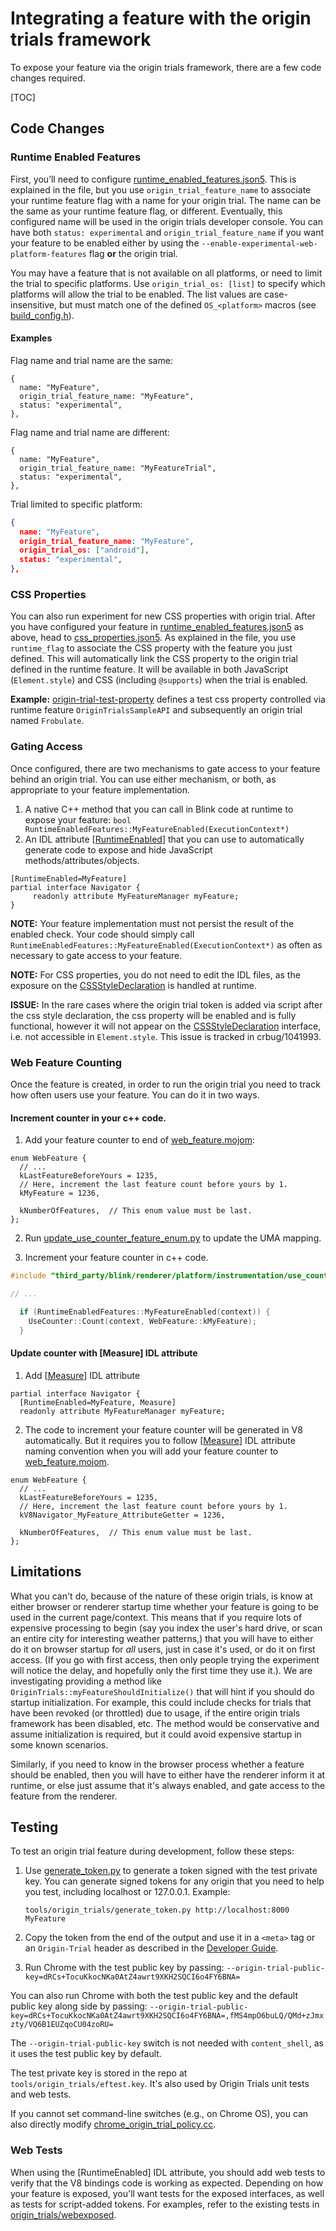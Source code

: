 # Integrating a feature with the origin trials framework

To expose your feature via the origin trials framework, there are a few code
changes required.

[TOC]

## Code Changes

### Runtime Enabled Features

First, you’ll need to configure [runtime\_enabled\_features.json5]. This is
explained in the file, but you use `origin_trial_feature_name` to associate your
runtime feature flag with a name for your origin trial.  The name can be the
same as your runtime feature flag, or different.  Eventually, this configured
name will be used in the origin trials developer console. You can have both
`status: experimental` and `origin_trial_feature_name` if you want your feature
to be enabled either by using the `--enable-experimental-web-platform-features`
flag **or** the origin trial.

You may have a feature that is not available on all platforms, or need to limit
the trial to specific platforms. Use `origin_trial_os: [list]` to specify which
platforms will allow the trial to be enabled. The list values are case-
insensitive, but must match one of the defined `OS_<platform>` macros (see
[build_config.h]).

#### Examples

Flag name and trial name are the same:
```
{
  name: "MyFeature",
  origin_trial_feature_name: "MyFeature",
  status: "experimental",
},
```
Flag name and trial name are different:
```
{
  name: "MyFeature",
  origin_trial_feature_name: "MyFeatureTrial",
  status: "experimental",
},
```
Trial limited to specific platform:
``` json
{
  name: "MyFeature",
  origin_trial_feature_name: "MyFeature",
  origin_trial_os: ["android"],
  status: "experimental",
},
```

### CSS Properties

You can also run experiment for new CSS properties with origin trial. After you
have configured your feature in [runtime\_enabled\_features.json5] as above, head
to [css\_properties.json5]. As explained in the file, you use `runtime_flag` to associate
the CSS property with the feature you just defined. This will automatically link the CSS
property to the origin trial defined in the runtime feature. It will be available
in both JavaScript (`Element.style`) and CSS (including `@supports`) when the trial
is enabled.


**Example:** [origin-trial-test-property] defines a test css property controlled via
runtime feature `OriginTrialsSampleAPI` and subsequently an origin trial named `Frobulate`.

### Gating Access

Once configured, there are two mechanisms to gate access to your feature behind
an origin trial. You can use either mechanism, or both, as appropriate to your
feature implementation.

1. A native C++ method that you can call in Blink code at runtime to expose your
    feature: `bool RuntimeEnabledFeatures::MyFeatureEnabled(ExecutionContext*)`
2. An IDL attribute \[[RuntimeEnabled]\] that you can use to automatically
    generate code to expose and hide JavaScript methods/attributes/objects.
```
[RuntimeEnabled=MyFeature]
partial interface Navigator {
     readonly attribute MyFeatureManager myFeature;
}
```

**NOTE:** Your feature implementation must not persist the result of the enabled
check. Your code should simply call
`RuntimeEnabledFeatures::MyFeatureEnabled(ExecutionContext*)` as often as
necessary to gate access to your feature.

**NOTE:** For CSS properties, you do not need to edit the IDL files, as the exposure
on the [CSSStyleDeclaration] is handled at runtime.

**ISSUE:** In the rare cases where the origin trial token is added via script after
the css style declaration, the css property will be enabled and is fully functional,
however it will not appear on the [CSSStyleDeclaration] interface, i.e. not accessible
in `Element.style`. This issue is tracked in crbug/1041993.

### Web Feature Counting

Once the feature is created, in order to run the origin trial you need to track
how often users use your feature. You can do it in two ways.

#### Increment counter in your c++ code.

1. Add your feature counter to end of [web\_feature.mojom]:

```
enum WebFeature {
  // ...
  kLastFeatureBeforeYours = 1235,
  // Here, increment the last feature count before yours by 1.
  kMyFeature = 1236,

  kNumberOfFeatures,  // This enum value must be last.
};
```
2. Run [update\_use\_counter\_feature\_enum.py] to update the UMA mapping.

3. Increment your feature counter in c++ code.
```c++
#include "third_party/blink/renderer/platform/instrumentation/use_counter.h"

// ...

  if (RuntimeEnabledFeatures::MyFeatureEnabled(context)) {
    UseCounter::Count(context, WebFeature::kMyFeature);
  }
```

#### Update counter with \[Measure\] IDL attribute

1. Add \[[Measure]\] IDL attribute
```
partial interface Navigator {
  [RuntimeEnabled=MyFeature, Measure]
  readonly attribute MyFeatureManager myFeature;
```

2. The code to increment your feature counter will be generated in V8
    automatically. But it requires you to follow \[[Measure]\] IDL attribute
    naming convention when you will add your feature counter to
    [web\_feature.mojom].
```
enum WebFeature {
  // ...
  kLastFeatureBeforeYours = 1235,
  // Here, increment the last feature count before yours by 1.
  kV8Navigator_MyFeature_AttributeGetter = 1236,

  kNumberOfFeatures,  // This enum value must be last.
};
```

## Limitations

What you can't do, because of the nature of these origin trials, is know at
either browser or renderer startup time whether your feature is going to be used
in the current page/context. This means that if you require lots of expensive
processing to begin (say you index the user's hard drive, or scan an entire city
for interesting weather patterns,) that you will have to either do it on browser
startup for *all* users, just in case it's used, or do it on first access. (If
you go with first access, then only people trying the experiment will notice the
delay, and hopefully only the first time they use it.). We are investigating
providing a method like `OriginTrials::myFeatureShouldInitialize()` that will
hint if you should do startup initialization.  For example, this could include
checks for trials that have been revoked (or throttled) due to usage, if the
entire origin trials framework has been disabled, etc.  The method would be
conservative and assume initialization is required, but it could avoid expensive
startup in some known scenarios.

Similarly, if you need to know in the browser process whether a feature should
be enabled, then you will have to either have the renderer inform it at runtime,
or else just assume that it's always enabled, and gate access to the feature
from the renderer.

## Testing

To test an origin trial feature during development, follow these steps:

1. Use [generate_token.py] to generate a token signed with the test private key.
   You can generate signed tokens for any origin that you need to help you test,
   including localhost or 127.0.0.1. Example:

      ```
      tools/origin_trials/generate_token.py http://localhost:8000 MyFeature
      ```

2. Copy the token from the end of the output and use it in a `<meta>` tag or
   an `Origin-Trial` header as described in the [Developer Guide].

3. Run Chrome with the test public key by passing:
   `--origin-trial-public-key=dRCs+TocuKkocNKa0AtZ4awrt9XKH2SQCI6o4FY6BNA=`

You can also run Chrome with both the test public key and the default public key along side by passing:
`--origin-trial-public-key=dRCs+TocuKkocNKa0AtZ4awrt9XKH2SQCI6o4FY6BNA=,fMS4mpO6buLQ/QMd+zJmxzty/VQ6B1EUZqoCU04zoRU=`

The `--origin-trial-public-key` switch is not needed with `content_shell`, as it
uses the test public key by default.

The test private key is stored in the repo at `tools/origin_trials/eftest.key`.
It's also used by Origin Trials unit tests and web tests.

If you cannot set command-line switches (e.g., on Chrome OS), you can also
directly modify [chrome_origin_trial_policy.cc].

### Web Tests
When using the \[RuntimeEnabled\] IDL attribute, you should add web tests
to verify that the V8 bindings code is working as expected. Depending on how
your feature is exposed, you'll want tests for the exposed interfaces, as well
as tests for script-added tokens. For examples, refer to the existing tests in
[origin_trials/webexposed].

[build_config.h]: /build/build_config.h
[chrome_origin_trial_policy.cc]: /chrome/common/origin_trials/chrome_origin_trial_policy.cc
[generate_token.py]: /tools/origin_trials/generate_token.py
[Developer Guide]: https://github.com/jpchase/OriginTrials/blob/gh-pages/developer-guide.md
[RuntimeEnabled]: /third_party/blink/renderer/bindings/IDLExtendedAttributes.md#RuntimeEnabled_i_m_a_c
[origin_trials/webexposed]: /third_party/blink/web_tests/http/tests/origin_trials/webexposed/
[runtime\_enabled\_features.json5]: /third_party/blink/renderer/platform/runtime_enabled_features.json5
[trial_token_unittest.cc]: /third_party/blink/common/origin_trials/trial_token_unittest.cc
[web\_feature.mojom]: /third_party/blink/public/mojom/web_feature/web_feature.mojom
[update\_use\_counter\_feature\_enum.py]: /tools/metrics/histograms/update_use_counter_feature_enum.py
[Measure]: /third_party/blink/renderer/bindings/IDLExtendedAttributes.md#Measure_i_m_a_c
[css\_properties.json5]: /third_party/blink/renderer/core/css/css_properties.json5
[origin-trial-test-property]: https://chromium.googlesource.com/chromium/src/+/ff2ab8b89745602c8300322c2a0158e210178c7e/third_party/blink/renderer/core/css/css_properties.json5#2635
[CSSStyleDeclaration]: /third_party/blink/renderer/core/css/css_style_declaration.idl


